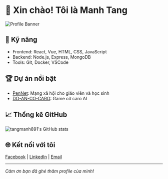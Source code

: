 # 👋 Xin chào! Tôi là Manh Tang

![Profile Banner](https://images.unsplash.com/photo-1465101046530-73398c7f28ca?fit=crop&w=1200&q=80)

## 🚀 Kỹ năng
- Frontend: React, Vue, HTML, CSS, JavaScript
- Backend: Node.js, Express, MongoDB
- Tools: Git, Docker, VSCode

## 🏆 Dự án nổi bật
- [PenNet](https://github.com/notDuyLam/PenNet): Mạng xã hội cho giáo viên và học sinh
- [DO-AN-CO-CARO](https://github.com/notDuyLam/DO-AN-CO-CARO): Game cờ caro AI

## 📈 Thống kê GitHub

![tangmanh891's GitHub stats](https://github-readme-stats.vercel.app/api?username=tangmanh891&show_icons=true&theme=radical)

## 🌐 Kết nối với tôi
[Facebook](https://facebook.com/yourprofile) | [LinkedIn](https://linkedin.com/in/yourprofile) | [Email](mailto:your.email@gmail.com)

---

*Cảm ơn bạn đã ghé thăm profile của mình!*
